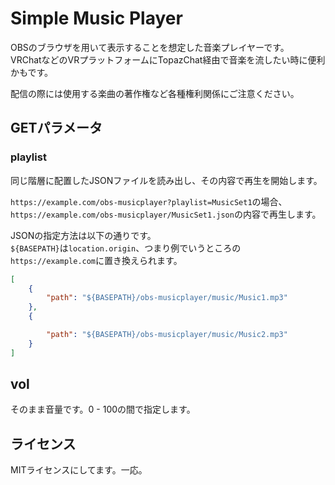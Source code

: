 # Simple Music Player

OBSのブラウザを用いて表示することを想定した音楽プレイヤーです。  
VRChatなどのVRプラットフォームにTopazChat経由で音楽を流したい時に便利かもです。

配信の際には使用する楽曲の著作権など各種権利関係にご注意ください。

## GETパラメータ
### playlist
同じ階層に配置したJSONファイルを読み出し、その内容で再生を開始します。  

`https://example.com/obs-musicplayer?playlist=MusicSet1`の場合、  
`https://example.com/obs-musicplayer/MusicSet1.json`の内容で再生します。

JSONの指定方法は以下の通りです。  
`${BASEPATH}`は`location.origin`、つまり例でいうところの`https://example.com`に置き換えられます。
```json
[
    {
        "path": "${BASEPATH}/obs-musicplayer/music/Music1.mp3"
    },
    {

        "path": "${BASEPATH}/obs-musicplayer/music/Music2.mp3"
    }
]
```
<!-- 何かをしたかったらしいんだけど結局URL指定しかしてない -->

## vol
そのまま音量です。0 - 100の間で指定します。

## ライセンス
MITライセンスにしてます。一応。
